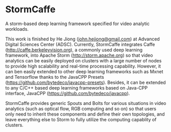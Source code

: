 # StormCaffe
A storm-based deep learning framework specified for video analytic workloads.

This work is finished by He Jiong (john.hejiong@gmail.com) at Advanced Digital Sciences Center (ADSC). Currently, StormCaffe integrates Caffe (http://caffe.berkeleyvision.org), a commonly used deep learning framework, into Apache Storm (http://storm.apache.org) so that video analytics can be easily deployed on clusters with a large number of nodes to provide high scalability and real-time processing capability. However, it can ben easily extended to other deep learning frameworks such as Mxnet and Tensorflow thanks to the JavaCPP Presets (https://github.com/bytedeco/javacpp-presets). Besides, it can be extended to any C/C++ based deep learning frameworks based on Java-CPP interface, JavaCPP (https://github.com/bytedeco/javacpp).

StormCaffe provides generic Spouts and Bolts for various situations in video analytics (such as optical flow, RGB computing and so on) so that users only need to inherit these components and define their own topologies, and leave everything else to Storm to fully utilize the computing capablity of clusters.
